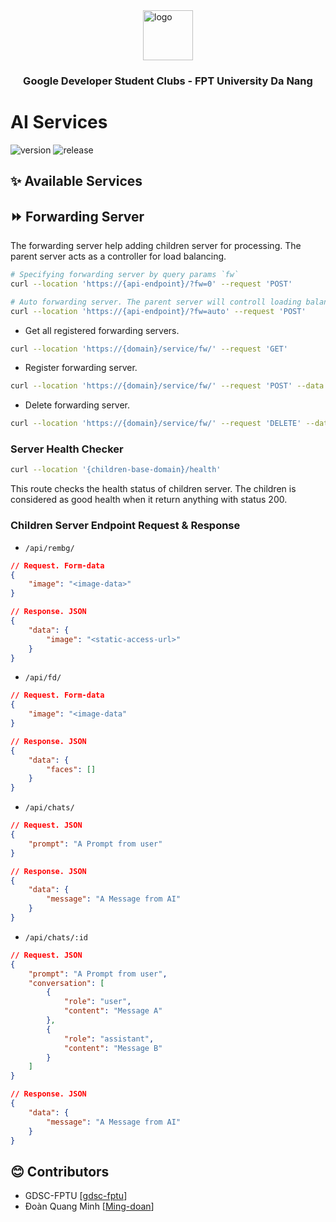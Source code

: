 <div style="width:100%;display:flex;flex-direction:column;justify-content:center;align-items:center">
<img style="width:80px"
src="https://seeklogo.com/images/G/google-developers-logo-F8BF3155AC-seeklogo.com.png" alt="logo"/>
</div>
<h3 style="text-align:center">Google Developer Student Clubs - FPT University Da Nang</h3>

# AI Services

![version](https://img.shields.io/badge/version-0.1.1-green)
![release](https://img.shields.io/badge/release-0.1.0-blue)

## ✨ Available Services

## ⏩ Forwarding Server

The forwarding server help adding children server for processing. The parent server acts as a controller for load balancing.

```bash
# Specifying forwarding server by query params `fw`
curl --location 'https://{api-endpoint}/?fw=0' --request 'POST'

# Auto forwarding server. The parent server will controll loading balance among registered servers.
curl --location 'https://{api-endpoint}/?fw=auto' --request 'POST'
```

- Get all registered forwarding servers.

```bash
curl --location 'https://{domain}/service/fw/' --request 'GET'
```

- Register forwarding server.

```bash
curl --location 'https://{domain}/service/fw/' --request 'POST' --data '{"url":"{children-base-domain}"}'
```

- Delete forwarding server.

```bash
curl --location 'https://{domain}/service/fw/' --request 'DELETE' --data '{"index":0}'
```

### Server Health Checker

```bash
curl --location '{children-base-domain}/health'
```

This route checks the health status of children server. The children is considered as good health when it return anything with status 200.

### Children Server Endpoint Request & Response

- `/api/rembg/`

```json
// Request. Form-data
{
    "image": "<image-data>"
}

// Response. JSON
{
    "data": {
        "image": "<static-access-url>"
    }
}
```

- `/api/fd/`

```json
// Request. Form-data
{
    "image": "<image-data"
}

// Response. JSON
{
    "data": {
        "faces": []
    }
}
```

- `/api/chats/`

```json
// Request. JSON
{
    "prompt": "A Prompt from user"
}

// Response. JSON
{
    "data": {
        "message": "A Message from AI"
    }
}
```

- `/api/chats/:id`

```json
// Request. JSON
{
    "prompt": "A Prompt from user",
    "conversation": [
        {
            "role": "user",
            "content": "Message A"
        },
        {
            "role": "assistant",
            "content": "Message B"
        }
    ]
}

// Response. JSON
{
    "data": {
        "message": "A Message from AI"
    }
}
```

## 😊 Contributors

- GDSC-FPTU [[gdsc-fptu](https://github.com/gdsc-fptu)]
- Đoàn Quang Minh [[Ming-doan](https://github.com/Ming-doan)]
